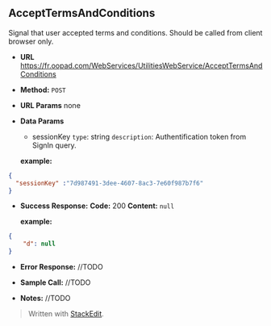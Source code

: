 **AcceptTermsAndConditions**
----
  Signal that user accepted terms and conditions. 
  Should be called from client browser only.

* **URL**
  https://fr.oopad.com/WebServices/UtilitiesWebService/AcceptTermsAndConditions

* **Method:**
  `POST`
  
*  **URL Params**
	none
	
* **Data Params**

	- sessionKey
		`type`: string
		`description`: Authentification token from SignIn query.

	**example:**
```json
{
  "sessionKey" :"7d987491-3dee-4607-8ac3-7e60f987b7f6"
}
```

* **Success Response:**
    **Code:** 200 
    **Content:** `null`

	**example:**
```json
{
    "d": null
}
```
 
* **Error Response:**
//TODO

* **Sample Call:**
//TODO

* **Notes:**
//TODO

> Written with [StackEdit](https://stackedit.io/).